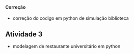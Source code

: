 #### Correção
- correção do codigo em python de simulação biblioteca
## Atividade 3 
- modelagem de restaurante universitário em python
